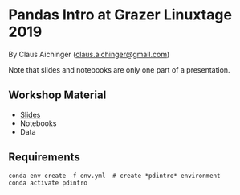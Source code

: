 # Pandas Intro at Grazer Linuxtage 2019

By Claus Aichinger (claus.aichinger@gmail.com)

Note that slides and notebooks are only one part of a presentation.


## Workshop Material

- [Slides](https://docs.google.com/presentation/d/1H9wcxFmPxbbtjuO1cbbd3yLBzPETX3m-YCfXGrq2OeA/edit?usp=sharing)
- Notebooks
- Data


## Requirements

```
conda env create -f env.yml  # create *pdintro* environment
conda activate pdintro
```
